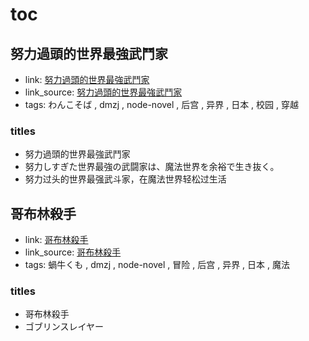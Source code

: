 # toc

## 努力過頭的世界最強武鬥家

- link: [努力過頭的世界最強武鬥家](%E5%8A%AA%E5%8A%9B%E9%81%8E%E9%A0%AD%E7%9A%84%E4%B8%96%E7%95%8C%E6%9C%80%E5%BC%B7%E6%AD%A6%E9%AC%A5%E5%AE%B6/)
- link_source: [努力過頭的世界最強武鬥家](../dmzj/%E5%8A%AA%E5%8A%9B%E9%81%8E%E9%A0%AD%E7%9A%84%E4%B8%96%E7%95%8C%E6%9C%80%E5%BC%B7%E6%AD%A6%E9%AC%A5%E5%AE%B6/)
- tags: わんこそば , dmzj , node-novel , 后宫 , 异界 , 日本 , 校园 , 穿越

### titles

- 努力過頭的世界最強武鬥家
- 努力しすぎた世界最強の武闘家は、魔法世界を余裕で生き抜く。
- 努力过头的世界最强武斗家，在魔法世界轻松过生活

## 哥布林殺手

- link: [哥布林殺手](%E5%93%A5%E5%B8%83%E6%9E%97%E6%AE%BA%E6%89%8B/)
- link_source: [哥布林殺手](../dmzj/%E5%93%A5%E5%B8%83%E6%9E%97%E6%AE%BA%E6%89%8B/)
- tags: 蝸牛くも , dmzj , node-novel , 冒险 , 后宫 , 异界 , 日本 , 魔法

### titles

- 哥布林殺手
- ゴブリンスレイヤー
